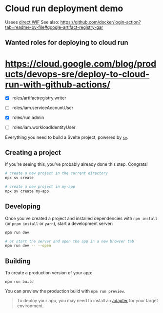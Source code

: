 # Cloud run deployment demo

Usees [direct WIF](https://github.com/google-github-actions/auth#direct-wif) 
See also: https://github.com/docker/login-action?tab=readme-ov-file#google-artifact-registry-gar

##  Wanted roles for deploying to cloud run
# https://cloud.google.com/blog/products/devops-sre/deploy-to-cloud-run-with-github-actions/
- [x] roles/artifactregistry.writer
- [ ] roles/iam.serviceAccountUser
- [x] roles/run.admin
- [ ] roles/iam.workloadIdentityUser



Everything you need to build a Svelte project, powered by [`sv`](https://github.com/sveltejs/cli).

## Creating a project

If you're seeing this, you've probably already done this step. Congrats!

```bash
# create a new project in the current directory
npx sv create

# create a new project in my-app
npx sv create my-app
```

## Developing

Once you've created a project and installed dependencies with `npm install` (or `pnpm install` or `yarn`), start a development server:

```bash
npm run dev

# or start the server and open the app in a new browser tab
npm run dev -- --open
```

## Building

To create a production version of your app:

```bash
npm run build
```

You can preview the production build with `npm run preview`.

> To deploy your app, you may need to install an [adapter](https://svelte.dev/docs/kit/adapters) for your target environment.

